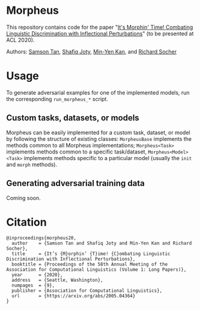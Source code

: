 # Morpheus
This repository contains code for the paper "[It's Morphin' Time! Combating Linguistic Discrimination with Inflectional Perturbations](https://arxiv.org/abs/2005.04364)" (to be presented at ACL 2020).

Authors: [Samson Tan](https://samsontmr.github.io), [Shafiq Joty](https://raihanjoty.github.io), [Min-Yen Kan](https://comp.nus.edu.sg/~kanmy), and [Richard Socher](https://socher.org)


# Usage
To generate adversarial examples for one of the implemented models, run the corresponding `run_morpheus_*` script.

## Custom tasks, datasets, or models
Morpheus can be easily implemented for a custom task, dataset, or model by following the structure of existing classes:
`MorpheusBase` implements the methods common to all Morpheus implementations; `Morpheus<Task>` implements methods common to a specific task/dataset, `Morpheus<Model><Task>` implements methods specific to a particular model (usually the `init` and `morph` methods).

## Generating adversarial training data
Coming soon.

# Citation
```
@inproceedings{morpheus20,
  author    = {Samson Tan and Shafiq Joty and Min-Yen Kan and Richard Socher},
  title     = {It’s {M}orphin’ {T}ime! {C}ombating Linguistic Discrimination with Inflectional Perturbations},
  booktitle = {Proceedings of the 58th Annual Meeting of the Association for Computational Linguistics (Volume 1: Long Papers)},
  year      = {2020},
  address   = {Seattle, Washington},
  numpages  = {9},
  publisher = {Association for Computational Linguistics},
  url       = {https://arxiv.org/abs/2005.04364}
}
```
